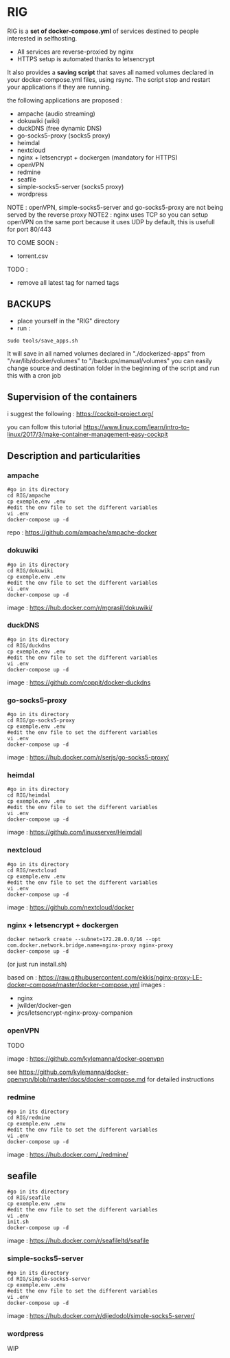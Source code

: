 # RIG

RIG is a **set of docker-compose.yml** of services destined to people interested in selfhosting.
- All services are reverse-proxied by nginx
- HTTPS setup is automated thanks to letsencrypt

It also provides a **saving script** that saves all named volumes declared in your docker-compose.yml files, using rsync. The script stop and restart your applications if they are running.


the following applications are proposed :

- ampache (audio streaming)
- dokuwiki (wiki)
- duckDNS (free dynamic DNS)
- go-socks5-proxy (socks5 proxy)
- heimdal 
- nextcloud
- nginx + letsencrypt + dockergen (mandatory for HTTPS)
- openVPN
- redmine
- seafile
- simple-socks5-server (socks5 proxy)
- wordpress

NOTE : openVPN, simple-socks5-server and go-socks5-proxy are not being served by the reverse proxy
NOTE2 : nginx uses TCP so you can setup openVPN on the same port because it uses UDP by default, this is usefull for port 80/443


TO COME SOON : 
- torrent.csv 

TODO : 
- remove all latest tag for named tags

## BACKUPS

- place yourself in the "RIG" directory
- run :

```
sudo tools/save_apps.sh
```
It will save in all named volumes declared in "./dockerized-apps" from "/var/lib/docker/volumes" to "/backups/manual/volumes"
you can easily change source and destination folder in the beginning of the script and run this with a cron job 

## Supervision of the containers

i suggest the following : 
https://cockpit-project.org/

you can follow this tutorial https://www.linux.com/learn/intro-to-linux/2017/3/make-container-management-easy-cockpit

## Description and particularities

### ampache

```
#go in its directory
cd RIG/ampache 
cp exemple.env .env
#edit the env file to set the different variables
vi .env
docker-compose up -d
```

repo :  https://github.com/ampache/ampache-docker

### dokuwiki

```
#go in its directory
cd RIG/dokuwiki 
cp exemple.env .env
#edit the env file to set the different variables
vi .env
docker-compose up -d
```


image :  https://hub.docker.com/r/mprasil/dokuwiki/

### duckDNS

```
#go in its directory
cd RIG/duckdns 
cp exemple.env .env
#edit the env file to set the different variables
vi .env
docker-compose up -d
```

image :  https://github.com/coppit/docker-duckdns

### go-socks5-proxy

```
#go in its directory
cd RIG/go-socks5-proxy
cp exemple.env .env
#edit the env file to set the different variables
vi .env
docker-compose up -d
```

image :  https://hub.docker.com/r/serjs/go-socks5-proxy/

### heimdal 

```
#go in its directory
cd RIG/heimdal
cp exemple.env .env
#edit the env file to set the different variables
vi .env
docker-compose up -d
```

image :  https://github.com/linuxserver/Heimdall

### nextcloud

```
#go in its directory
cd RIG/nextcloud
cp exemple.env .env
#edit the env file to set the different variables
vi .env
docker-compose up -d
```

image :  https://github.com/nextcloud/docker

### nginx + letsencrypt + dockergen

```
docker network create --subnet=172.28.0.0/16 --opt com.docker.network.bridge.name=nginx-proxy nginx-proxy                                                                                                                             docker-compose up -d 
```
(or just run install.sh)

based on : https://raw.githubusercontent.com/ekkis/nginx-proxy-LE-docker-compose/master/docker-compose.yml
images :  
  - nginx
  - jwilder/docker-gen
  - jrcs/letsencrypt-nginx-proxy-companion
  
  
### openVPN

TODO

image : https://github.com/kylemanna/docker-openvpn

see https://github.com/kylemanna/docker-openvpn/blob/master/docs/docker-compose.md for detailed instructions


### redmine


```
#go in its directory
cd RIG/redmine
cp exemple.env .env
#edit the env file to set the different variables
vi .env
docker-compose up -d
```

image :  https://hub.docker.com/_/redmine/

## seafile

```
#go in its directory
cd RIG/seafile
cp exemple.env .env
#edit the env file to set the different variables
vi .env
init.sh
docker-compose up -d
```

image :  https://hub.docker.com/r/seafileltd/seafile

### simple-socks5-server


```
#go in its directory
cd RIG/simple-socks5-server
cp exemple.env .env
#edit the env file to set the different variables
vi .env
docker-compose up -d
```

image : https://hub.docker.com/r/dijedodol/simple-socks5-server/

### wordpress

WIP

